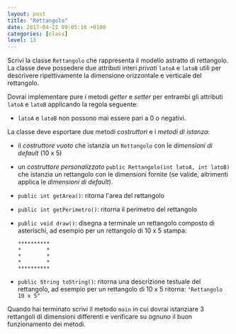 ```yaml
---
layout: post
title: "Rettangolo"
date: 2017-04-22 09:05:10 +0100
categories: [class]
level: 13
---
```


Scrivi la classe `Rettangolo` che rappresenta il modello astratto di rettangolo. La classe deve possedere due attributi interi *privati* `latoA` e `latoB` utili per descrivere ripettivamente la dimensione orizzontale e verticale del rettangolo. 

Dovrai implementare pure i metodi *getter* e *setter* per entrambi gli attributi `latoA` e `latoB` applicando la regola seguente:

- `latoA` e `latoB` non possono mai essere pari a 0 o negativi.
 

La classe deve esportare due metodi *costruttori* e i *metodi di istanza*: 

- il *costruttore vuoto* che istanzia un `Rettangolo` con le *dimensioni di default* (10 x 5)
- un *costruttore personalizzato* `public Rettangolo(int latoA, int latoB)` che istanzia un rettangolo con le dimensioni fornite (se valide, altrimenti applica le *dimensioni di default*). 
- `public int getArea()`: ritorna l'area del rettangolo
- `public int getPerimetro()`: ritorna il perimetro del rettangolo
- `public void draw()`: disegna a terminale un rettangolo composto di asterischi, ad esempio per un rettangolo di 10 x 5 stampa:
	
	~~~text
	**********
	*        *
	*        *
	*        *
	**********
	~~~
- `public String toString()`: ritorna una descrizione testuale del rettangolo, ad esempio per un rettangolo di 10 x 5 ritorna: `"Rettangolo 10 x 5"`

Quando hai terminato scrivi il metodo `main` in cui dovrai istanziare 3 rettangoli di dimensioni differenti e verificare su ognuno il buon funzionamento dei metodi. 